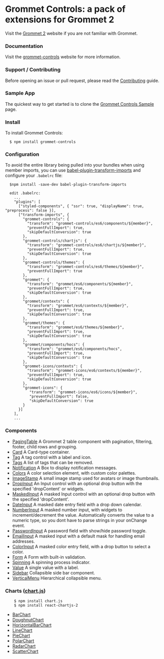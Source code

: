 # Grommet Controls: a pack of extensions for Grommet 2

Visit the [Grommet 2](https://v2.grommet.io) website if you are not familiar with Grommet.

### Documentation

Visit the [grommet-controls](https://grommet-controls.netlify.app) website for more information.

### Support / Contributing

Before opening an issue or pull request, please read the [Contributing](https://github.com/atanasster/grommet-controls/blob/master/CONTRIBUTING.md) guide.

### Sample App

  The quickest way to get started is to clone the [Grommet Controls Sample](https://github.com/atanasster/grommet-controls-sample) page.

### Install

  To install Grommet Controls:

  ```
    $ npm install grommet-controls
  ```

### Configuration

  To avoid the entire library being pulled into your bundles when using member imports, you can use [babel-plugin-transform-imports](https://www.npmjs.com/package/babel-plugin-transform-imports)
  and configure your `.babelrc` file:
  ```
    $npm install -save-dev babel-plugin-transform-imports

    edit .babelrc:
      ...
      "plugins": [
        ["styled-components", { "ssr": true, "displayName": true, "preprocess": false }],
        ["transform-imports", {
          "grommet-controls": {
            "transform": "grommet-controls/es6/components/${member}",
            "preventFullImport": true,
            "skipDefaultConversion": true
          },
          "grommet-controls/chartjs": {
            "transform": "grommet-controls/es6/chartjs/${member}",
            "preventFullImport": true,
            "skipDefaultConversion": true
          },
          "grommet-controls/themes": {
            "transform": "grommet-controls/es6/themes/${member}",
            "preventFullImport": true
          },
          "grommet": {
            "transform": "grommet/es6/components/${member}",
            "preventFullImport": true,
            "skipDefaultConversion": true
          },
          "grommet/contexts": {
            "transform": "grommet/es6/contexts/${member}",
            "preventFullImport": true,
            "skipDefaultConversion": true
          },
          "grommet/themes": {
            "transform": "grommet/es6/themes/${member}",
            "preventFullImport": true,
            "skipDefaultConversion": true
          },
          "grommet/components/hocs": {
            "transform": "grommet/es6/components/hocs",
            "preventFullImport": true,
            "skipDefaultConversion": true
          },
          "grommet-icons/contexts": {
            "transform": "grommet-icons/es6/contexts/${member}",
            "preventFullImport": true,
            "skipDefaultConversion": true
          },
          "grommet-icons": {
             "transform": "grommet-icons/es6/icons/${member}",
             "preventFullImport": false,
             "skipDefaultConversion": true
          }
        }]
      ],
      ...
  ```

### Components

 * [PagingTable](https://grommet-controls.netlify.app/docs/controls-pagingtable--main) A Grommet 2 table component with pagination, filtering, footer, child rows and grouping.
 * [Card](https://grommet-controls.netlify.app/docs/controls-card--main) A Card-type container.
 * [Tag](https://grommet-controls.netlify.app/docs/controls-tag--main) A tag control with a label and icon.
 * [Tags](https://grommet-controls.netlify.app/docs/input-tags--main) A list of tags that can be removed.
 * [Notification](https://grommet-controls.netlify.app/docs/controls-notification--main) A Box to display notification messages.
 * [Colors](https://grommet-controls.netlify.app/docs/controls-colors--main) A color selection element, with custom color palettes.
 * [ImageStamp](https://grommet-controls.netlify.app/docs/controls-imagestamp--main) A small image stamp used for avatars or image thumbnails.
 * [DropInput](https://grommet-controls.netlify.app/docs/input-dropinput--main) An Input control with an optional drop button with the specified 'dropContent' or widgets.
 * [MaskedInput](https://grommet-controls.netlify.app/docs/input-maskedinput--main) A masked Input control with an optional drop button with the specified 'dropContent'.
 * [DateInput](https://grommet-controls.netlify.app/docs/input-dateinput--main) A masked date entry field with a drop down calendar.
 * [NumberInput](https://grommet-controls.netlify.app/docs/input-numberinput--main) A masked number input, with widgets to increment/decrement the value. Automatically converts the value to a numeric type, so you dont have to parse strings in your onChange event.
 * [PasswordInput](https://grommet-controls.netlify.app/docs/input-passwordinput--main) A password field with show/hide password toggle.
 * [EmailInput](https://grommet-controls.netlify.app/docs/input-emailinput--main) A masked input with a default mask for handling email addresses.
 * [ColorInput](https://grommet-controls.netlify.app/docs/input-colorinput--main) A masked color entry field, with a drop button to select a color.
 * [Form](https://grommet-controls.netlify.app/docs/validation-form--main) A Form with built-in validation.
 * [Spinning](https://grommet-controls.netlify.app/docs/controls-spinning--main) A spinning process indicator.
 * [Value](https://grommet-controls.netlify.app/docs/controls-value--main) A single value with a label.
 * [Sidebar](https://grommet-controls.netlify.app/docs/layout-sidebar--main) Collapsible side bar component.
 * [VerticalMenu](https://grommet-controls.netlify.app/docs/navigation-verticalmenu--main) Hierarchical collapsible menu.

### Charts ([chart.js](http://www.chartjs.org))
```
    $ npm install chart.js
    $ npm install react-chartjs-2
```

 * [BarChart](https://grommet-controls.netlify.app/docs/chartjs-barchart--main)
 * [DoughnutChart](https://grommet-controls.netlify.app/docs/chartjs-doughnutchart--main)
 * [HorizontalBarChart](https://grommet-controls.netlify.app/docs/chartjs-horizontalbarchart--main)
 * [LineChart](https://grommet-controls.netlify.app/docs/chartjs-linechart--main)
 * [PieChart](https://grommet-controls.netlify.app/docs/chartjs-piechart--main)
 * [PolarChart](https://grommet-controls.netlify.app/docs/chartjs-polarchart--main)
 * [RadarChart](https://grommet-controls.netlify.app/docs/chartjs-radarchart--main)
 * [ScatterChart](https://grommet-controls.netlify.app/docs/chartjs-scatterchart--main)
 

